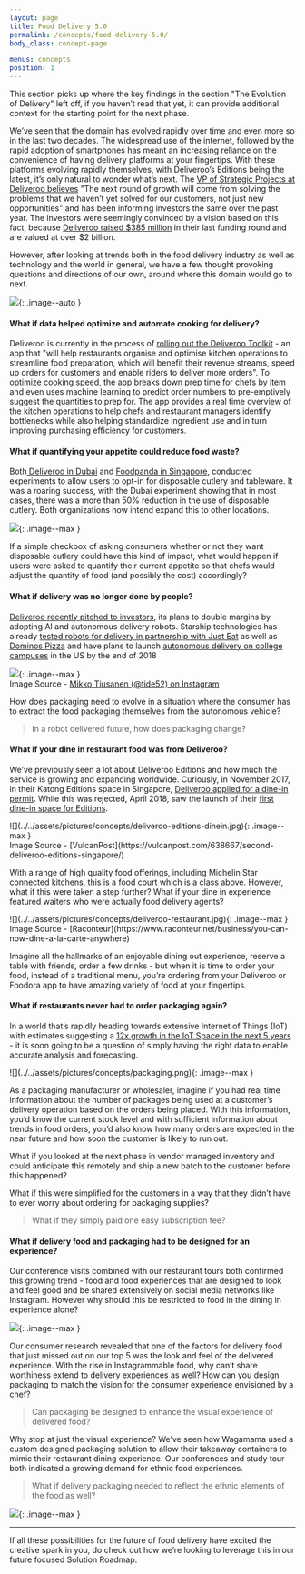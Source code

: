 ```yaml
---
layout: page
title: Food Delivery 5.0
permalink: /concepts/food-delivery-5.0/
body_class: concept-page

menus: concepts
position: 1
---
```


<section class="container-fluid" markdown="1">
  <div class="container" markdown="1">

This section picks up where the key findings in the section "The Evolution of Delivery" left off, if you haven’t read that yet, it can provide additional context for the starting point for the next phase.

We’ve seen that the domain has evolved rapidly over time and even more so in the last two decades. The widespread use of the internet, followed by the rapid adoption of smartphones has meant an increasing reliance on the convenience of having delivery platforms at your fingertips. With these platforms evolving rapidly themselves, with Deliveroo’s Editions being the latest, it’s only natural to wonder what’s next. The [VP of Strategic Projects at Deliveroo believes](https://www.indexventures.com/index-insight/behind-the-scenes-with-deliveroo) "The next round of growth will come from solving the problems that we haven’t yet solved for our customers, not just new opportunities" and has been informing investors the same over the past year. The investors were seemingly convinced by a vision based on this fact, because [Deliveroo raised $385 million](https://techcrunch.com/2017/09/24/deliveroo-raises-385m/) in their last funding round and are valued at over $2 billion.

However, after looking at trends both in the food delivery industry as well as technology and the world in general, we have a few thought provoking questions and directions of our own, around where this domain would go to next.

![](../../assets/pictures/concepts/food-delivery-5.png){: .image--auto }

#### What if data helped optimize and automate cooking for delivery?

Deliveroo is currently in the process of [rolling out the Deliveroo Toolkit](https://news.deliveroo.co.uk/news/new-technology-will-help-uk-restaurants-produce-more-meals.html) - an app that "will help restaurants organise and optimise kitchen operations to streamline food preparation, which will benefit their revenue streams, speed up orders for customers and enable riders to deliver more orders". To optimize cooking speed, the app breaks down prep time for chefs by item and even uses machine learning to predict order numbers to pre-emptively suggest the quantities to prep for. The app provides a real time overview of the kitchen operations to help chefs and restaurant managers identify bottlenecks while also helping standardize ingredient use and in turn improving purchasing efficiency for customers.

#### What if quantifying your appetite could reduce food waste?

Both[ Deliveroo in Dubai](https://www.bighospitality.co.uk/Article/2018/03/01/Deliveroo-looks-to-reduce-plastics-in-takeaway-packaging) and [Foodpanda in Singapore](https://www.todayonline.com/singapore/foodpanda-customers-can-say-no-disposable-forks-and-spoons-next-month), conducted experiments to allow users to opt-in for disposable cutlery and tableware. It was a roaring success, with the Dubai experiment showing that in most cases, there was a more than 50% reduction in the use of disposable cutlery. Both organizations now intend expand this to other locations.

![](../../assets/pictures/concepts/Quantify-appetite.png){: .image--max }

If a simple checkbox of asking consumers whether or not they want disposable cutlery could have this kind of impact, what would happen if users were asked to quantify their current appetite so that chefs would adjust the quantity of food (and possibly the cost) accordingly?

#### What if delivery was no longer done by people?

[Deliveroo recently pitched to investors](https://london.eater.com/2018/3/29/17175482/deliveroo-future-plans-robots-profits-investors), its plans to double margins by adopting AI and autonomous delivery robots. Starship technologies has already [tested robots for delivery in partnership with Just Eat](https://venturebeat.com/2016/07/05/just-eat-and-starship-technologies-to-power-food-delivery-in-london-with-self-driving-robots/) as well as [Dominos Pizza](https://techcrunch.com/2017/03/29/dominos-and-starship-technologies-will-deliver-pizza-by-robot-in-europe-this-summer/) and have plans to launch [autonomous delivery on college campuses](https://venturebeat.com/2018/04/30/starship-technologies-launches-autonomous-robot-delivery-services-for-campuses/) in the US by the end of 2018

![](../../assets/pictures/concepts/robot-delivery.png){: .image--max }<br/>
Image Source - [Mikko Tiusanen (@tide52) on Instagram](https://www.instagram.com/p/BhekLL2AuOc/)

How does packaging need to evolve in a situation where the consumer has to extract the food packaging themselves from the autonomous vehicle?

> In a robot delivered future, how does packaging change? 

#### What if your dine in restaurant food was from Deliveroo?

We’ve previously seen a lot about Deliveroo Editions and how much the service is growing and expanding worldwide. Curiously, in November 2017, in their Katong Editions space in Singapore, [Deliveroo applied for a dine-in permit](https://www.businesstimes.com.sg/technology/deliveroo-may-soon-operate-a-dine-in-restaurant). While this was rejected, April 2018, saw the launch of their [first dine-in space for Editions](https://vulcanpost.com/638667/second-deliveroo-editions-singapore/).

<div class="text-center" markdown="1">
![](../../assets/pictures/concepts/deliveroo-editions-dinein.jpg){: .image--max }<br/>
Image Source - [VulcanPost](https://vulcanpost.com/638667/second-deliveroo-editions-singapore/)
</div>

With a range of high quality food offerings, including Michelin Star connected kitchens, this is a food court which is a class above. However, what if this were taken a step further? What if your dine in experience featured waiters who were actually food delivery agents?

<div class="text-center" markdown="1">
![](../../assets/pictures/concepts/deliveroo-restaurant.jpg){: .image--max }<br/>
Image Source - [Raconteur](https://www.raconteur.net/business/you-can-now-dine-a-la-carte-anywhere)
</div>

Imagine all the hallmarks of an enjoyable dining out experience, reserve a table with friends, order a few drinks - but when it is time to order your food, instead of a traditional menu, you’re ordering from your Deliveroo or Foodora app to have amazing variety of food at your fingertips.

#### What if restaurants never had to order packaging again?

In a world that’s rapidly heading towards extensive Internet of Things (IoT) with estimates suggesting a [12x growth in the IoT Space in the next 5 years](https://hackernoon.com/internet-of-everything-the-iot-market-is-projected-to-expand-12x-from-2017-2023-175f845c2bcf) - it is soon going to be a question of simply having the right data to enable accurate analysis and forecasting.

<div class="text-center" markdown="1">
![](../../assets/pictures/concepts/packaging.png){: .image--max }
</div>

As a packaging manufacturer or wholesaler, imagine if you had real time information about the number of packages being used at a customer’s delivery operation based on the orders being placed. With this information, you’d know the current stock level and with sufficient information about trends in food orders, you’d also know how many orders are expected in the near future and how soon the customer is likely to run out. 

What if you looked at the next phase in vendor managed inventory and could anticipate this remotely and ship a new batch to the customer before this happened? 

What if this were simplified for the customers in a way that they didn’t have to ever worry about ordering for packaging supplies? 

> What if they simply paid one easy subscription fee?

#### What if delivery food and packaging had to be designed for an experience?

Our conference visits combined with our restaurant tours both confirmed this growing trend - food and food experiences that are designed to look and feel good and be shared extensively on social media networks like Instagram. However why should this be restricted to food in the dining in experience alone?

![](../../assets/pictures/concepts/Instagram.png){: .image--max }

Our consumer research revealed that one of the factors for delivery food that just missed out on our top 5 was the look and feel of the delivered experience. With the rise in Instagrammable food, why can’t share worthiness extend to delivery experiences as well? How can you design packaging to match the vision for the consumer experience envisioned by a chef?

> Can packaging be designed to enhance the visual experience of delivered food?

Why stop at just the visual experience? We’ve seen how Wagamama used a custom designed packaging solution to allow their takeaway containers to mimic their restaurant dining experience. Our conferences and study tour both indicated a growing demand for ethnic food experiences.

> What if delivery packaging needed to reflect the ethnic elements of the food as well?

![](../../assets/pictures/concepts/Ethnic-experience.jpg){: .image--max }

<hr/>

If all these possibilities for the future of food delivery have excited the creative spark in you, do check out how we’re looking to leverage this in our future focused Solution Roadmap.

</div>
</section>
